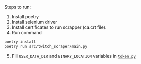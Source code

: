 Steps to run:

1. Install poetry
2. Install selenium driver
3. Install certificates to run scrapper (ca.crt file).
4. Run command
```sh
poetry install
poetry run src/twitch_scraper/main.py
```
5. Fill `USER_DATA_DIR` and `BINARY_LOCATION` variables in [`token.py`](src/twitch_scraper/integrity/token.py)